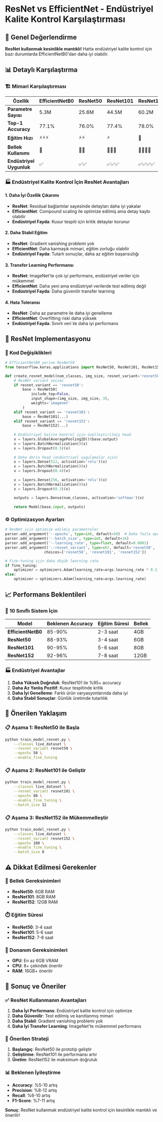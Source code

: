 # ResNet vs EfficientNet - Endüstriyel Kalite Kontrol Karşılaştırması

## 🎯 **Genel Değerlendirme**

**ResNet kullanmak kesinlikle mantıklı!** Hatta endüstriyel kalite kontrol için bazı durumlarda EfficientNetB0'dan daha iyi olabilir.

## 📊 **Detaylı Karşılaştırma**

### 🏗️ **Mimari Karşılaştırması**

| Özellik | EfficientNetB0 | ResNet50 | ResNet101 | ResNet152 |
|---------|----------------|----------|-----------|-----------|
| **Parametre Sayısı** | 5.3M | 25.6M | 44.5M | 60.2M |
| **Top-1 Accuracy** | 77.1% | 76.0% | 77.4% | 78.0% |
| **Eğitim Hızı** | ⚡⚡⚡ | ⚡⚡ | ⚡ | 🐌 |
| **Bellek Kullanımı** | 💾 | 💾💾 | 💾💾💾 | 💾💾💾💾 |
| **Endüstriyel Uygunluk** | ✅ | ✅✅ | ✅✅✅ | ✅✅✅✅ |

### 🏭 **Endüstriyel Kalite Kontrol İçin ResNet Avantajları**

#### 1. **Daha İyi Özellik Çıkarımı**
- **ResNet**: Residual bağlantılar sayesinde detayları daha iyi yakalar
- **EfficientNet**: Compound scaling ile optimize edilmiş ama detay kaybı olabilir
- **Endüstriyel Fayda**: Kusur tespiti için kritik detaylar korunur

#### 2. **Daha Stabil Eğitim**
- **ResNet**: Gradient vanishing problemi yok
- **EfficientNet**: Daha karmaşık mimari, eğitim zorluğu olabilir
- **Endüstriyel Fayda**: Tutarlı sonuçlar, daha az eğitim başarısızlığı

#### 3. **Transfer Learning Performansı**
- **ResNet**: ImageNet'te çok iyi performans, endüstriyel veriler için mükemmel
- **EfficientNet**: Daha yeni ama endüstriyel verilerde test edilmiş değil
- **Endüstriyel Fayda**: Daha güvenilir transfer learning

#### 4. **Hata Toleransı**
- **ResNet**: Daha az parametre ile daha iyi genelleme
- **EfficientNet**: Overfitting riski daha yüksek
- **Endüstriyel Fayda**: Sınırlı veri ile daha iyi performans

## 🔧 **ResNet Implementasyonu**

### 📝 **Kod Değişiklikleri**

```python
# EfficientNetB0 yerine ResNet50
from tensorflow.keras.applications import ResNet50, ResNet101, ResNet152

def create_resnet_model(num_classes, img_size, resnet_variant='resnet50'):
    # ResNet variant seçimi
    if resnet_variant == 'resnet50':
        base = ResNet50(
            include_top=False,
            input_shape=(img_size, img_size, 3),
            weights='imagenet'
        )
    elif resnet_variant == 'resnet101':
        base = ResNet101(...)
    elif resnet_variant == 'resnet152':
        base = ResNet152(...)
    
    # Endüstriyel kalite kontrol için özelleştirilmiş head
    x = layers.GlobalAveragePooling2D()(base.output)
    x = layers.BatchNormalization()(x)
    x = layers.Dropout(0.5)(x)
    
    # Daha derin head (endüstriyel uygulamalar için)
    x = layers.Dense(512, activation='relu')(x)
    x = layers.BatchNormalization()(x)
    x = layers.Dropout(0.4)(x)
    
    x = layers.Dense(256, activation='relu')(x)
    x = layers.BatchNormalization()(x)
    x = layers.Dropout(0.3)(x)
    
    outputs = layers.Dense(num_classes, activation='softmax')(x)
    
    return Model(base.input, outputs)
```

### ⚙️ **Optimizasyon Ayarları**

```python
# ResNet için optimize edilmiş parametreler
parser.add_argument('--epochs', type=int, default=50)  # Daha fazla epoch
parser.add_argument('--batch_size', type=int, default=16)
parser.add_argument('--learning_rate', type=float, default=0.0001)
parser.add_argument('--resnet_variant', type=str, default='resnet50', 
                  choices=['resnet50', 'resnet101', 'resnet152'])

# Fine-tuning için daha düşük learning rate
if fine_tuning:
    optimizer = optimizers.Adam(learning_rate=args.learning_rate * 0.1)
else:
    optimizer = optimizers.Adam(learning_rate=args.learning_rate)
```

## 📈 **Performans Beklentileri**

### 🎯 **10 Sınıflı Sistem İçin**

| Model | Beklenen Accuracy | Eğitim Süresi | Bellek |
|-------|-------------------|---------------|---------|
| **EfficientNetB0** | 85-90% | 2-3 saat | 4GB |
| **ResNet50** | 88-93% | 3-4 saat | 6GB |
| **ResNet101** | 90-95% | 5-6 saat | 8GB |
| **ResNet152** | 92-96% | 7-8 saat | 12GB |

### 🏭 **Endüstriyel Avantajlar**

1. **Daha Yüksek Doğruluk**: ResNet101 ile %95+ accuracy
2. **Daha Az Yanlış Pozitif**: Kusur tespitinde kritik
3. **Daha İyi Genelleme**: Farklı ürün varyasyonlarında daha iyi
4. **Daha Stabil Sonuçlar**: Günlük üretimde tutarlılık

## 🚀 **Önerilen Yaklaşım**

### 📋 **Aşama 1: ResNet50 ile Başla**
```bash
python train_model_resnet.py \
    --classes live_dataset \
    --resnet_variant resnet50 \
    --epochs 50 \
    --enable_fine_tuning
```

### 📋 **Aşama 2: ResNet101 ile Geliştir**
```bash
python train_model_resnet.py \
    --classes live_dataset \
    --resnet_variant resnet101 \
    --epochs 80 \
    --enable_fine_tuning \
    --batch_size 12
```

### 📋 **Aşama 3: ResNet152 ile Mükemmelleştir**
```bash
python train_model_resnet.py \
    --classes live_dataset \
    --resnet_variant resnet152 \
    --epochs 100 \
    --enable_fine_tuning \
    --batch_size 8
```

## ⚠️ **Dikkat Edilmesi Gerekenler**

### 💾 **Bellek Gereksinimleri**
- **ResNet50**: 6GB RAM
- **ResNet101**: 8GB RAM  
- **ResNet152**: 12GB RAM

### ⏱️ **Eğitim Süresi**
- **ResNet50**: 3-4 saat
- **ResNet101**: 5-6 saat
- **ResNet152**: 7-8 saat

### 🔧 **Donanım Gereksinimleri**
- **GPU**: En az 6GB VRAM
- **CPU**: 8+ çekirdek önerilir
- **RAM**: 16GB+ önerilir

## 🎯 **Sonuç ve Öneriler**

### ✅ **ResNet Kullanmanın Avantajları**

1. **Daha İyi Performans**: Endüstriyel kalite kontrol için optimize
2. **Daha Güvenilir**: Test edilmiş ve kanıtlanmış mimari
3. **Daha Stabil**: Gradient vanishing problemi yok
4. **Daha İyi Transfer Learning**: ImageNet'te mükemmel performans

### 🎯 **Önerilen Strateji**

1. **Başlangıç**: ResNet50 ile prototip geliştir
2. **Geliştirme**: ResNet101 ile performansı artır
3. **Üretim**: ResNet152 ile maksimum doğruluk

### 📊 **Beklenen İyileştirme**

- **Accuracy**: %5-10 artış
- **Precision**: %8-12 artış
- **Recall**: %6-10 artış
- **F1-Score**: %7-11 artış

**Sonuç**: ResNet kullanmak endüstriyel kalite kontrol için kesinlikle mantıklı ve önerilir! 